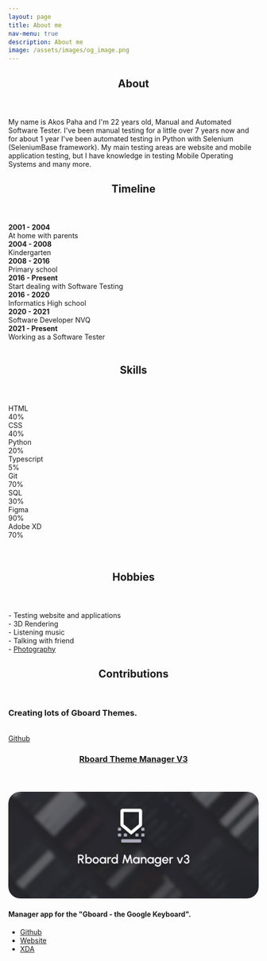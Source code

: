 ```yaml
---
layout: page
title: About me
nav-menu: true
description: About me
image: /assets/images/og_image.png
---
```


<!-- Main -->
<div id="main" class="alt">
  <!-- One -->
  <section id="one">
    <div class="inner">
      <header class="major">
        <h2>About</h2>
      </header>
      <p>My name is Akos Paha and I'm 22 years old, Manual and Automated Software Tester. I've been manual testing for a little over 7 years now and for about 1 year I've been automated testing in Python with Selenium (SeleniumBase framework). My main testing areas are website and mobile application testing, but I have knowledge in testing Mobile Operating Systems and many more.
      </p>
    </div>
  </section>

  
  <div class="inner">
    <!-- <header class="major">
      <h2>Backstory</h2>
    </header>
    <p>
      I was born in 2001 December 30th in Hungary. For the first few years I lived at home. At the age of 3 my parents enrolled in kindergarten (The good old days). I went to kindergarten for 4 years. After I went to elementary school in Budapest for 7 years. ELTE Gyertyánffy István Practicing primary School. I've been here for 8 years. I left primary school with a medium average. After that, I went to high school in Budapest to BMSZC Ottó Titusz High School of Informatics. In my spare time I take photos and stuff.
    </p> -->
    <div class="row 200%">
      <div class="6u 12u$(medium)">
      <header class="major">
          <h2>Timeline</h2>
        </header>
        <b>2001 - 2004 </b><br />
        At home with parents<br/>
        <b>2004 - 2008 </b><br/>
        Kindergarten<br/>
        <b>2008 - 2016 </b><br/>
        Primary school<br/>
        <b>2016 - Present </b><br/>
        Start dealing with Software Testing<br/>
        <b>2016 - 2020 </b><br/>
        Informatics High school<br/>
        <b>2020 - 2021 </b><br/>
        Software Developer NVQ<br/>
        <b>2021 - Present </b><br/>
        Working as a Software Tester<br/><br/>
      </div>
    </div>
     <div class="row 200%">
      <div class="6u 12u$(medium)">
      <header class="major">
          <h2>Skills</h2>
        </header>
        <div class="skills">
                <div class="details">
                    <span>HTML</span>
                </div>
                <div class="bar">
                    <div class="tooltip" id="html-bar"><span class="tooltiptext">40%</span></div>
                </div>
            </div>
            <div class="skills">
                <div class="details">
                    <span>CSS</span>
                </div>
                <div class="bar">
                    <div class="tooltip" id="css-bar"><span class="tooltiptext">40%</span></div>
                </div>
            </div>
            <div class="skills">
                <div class="details">
                    <span>Python</span>
                </div>
                <div class="bar">
                    <div class="tooltip" id="python-bar"><span class="tooltiptext">20%</span></div>
                </div>
            </div>
        <div class="skills">
                <div class="details">
              <span>Typescript</span>
                </div>
                <div class="bar">
                    <div class="tooltip" id="ts-bar"><span class="tooltiptext">5%</span></div>
                </div>
            </div>
            <div class="skills">
                <div class="details">
                    <span>Git</span>
                </div>
                <div class="bar">
                    <div class="tooltip" id="git-bar"><span class="tooltiptext">70%</span></div>
                </div>
            </div>
            <div class="skills">
                <div class="details">
                    <span>SQL</span>
                </div>
                <div class="bar">
                    <div class="tooltip" id="sql-bar"><span class="tooltiptext">30%</span></div>
                </div>
            </div>
            <div class="skills">
                <div class="details">
                    <span>Figma</span>
                </div>
                <div class="bar">
                    <div class="tooltip" id="figma-bar"><span class="tooltiptext">90%</span></div>
                </div>
            </div>
            <div class="skills">
                <div class="details">
                    <span>Adobe XD</span>
                </div>
                <div class="bar">
                    <div class="tooltip" id="adobe-xd-bar"><span class="tooltiptext">70%</span></div>
                </div>
            </div>
      </div>
    </div>
    <br/><br/>
    <div class="row 200%">
            <div class="6u 12u$(medium)">
        <header class="major">
          <h2>Hobbies</h2>
        </header>
        <p>
          - Testing website and applications<br/>
          - 3D Rendering<br/>
          <!-- - <a href="gboard-themes">Creating Google keyboard themes</a><br/> -->
          - Listening music<br />
          - Talking with friend<br />
          - <a href="https://www.instagram.com/akos_paha/" target="_blank">Photography</a><br/>
        </p>
      </div>
    </div>
    <header class="major">
      <h2>Contributions</h2>
    </header>
    <p>
      <h3>Creating lots of Gboard Themes.</h3><br>
      <a href="https://github.com/akospaha01" class="button" target="_blank">Github</a>
    </p>
    <p>
    <header class="major">
      <h3><a href="./projects/rboard-theme-manager">Rboard Theme Manager V3</a></h3>
    </header>
    <span class="image main"><img src="/assets/images/Banner_Rboard.png" style="border-radius: 24px;" alt="Rboard Theme Manager" /></span>
      <h4>Manager app for the "Gboard - the Google Keyboard".</h4>
      <ul class="actions">
      <li><a href="https://github.com/DerTyp7214/RboardThemeManagerV3" class="button" target="_blank">Github</a></li>
      <li><a href="https://rboard.dev/rboard" class="button" target="_blank">Website</a></li>
      <li><a href="https://forum.xda-developers.com/t/app-rboard-theme-manager.4331445/" class="button" target="_blank">XDA</a></li>
      </ul>
    </p>
   <!--  <header class="major">
      <h2>Current Projects</h2>
    </header> -->
  </div>

  <!-- Two -->
  <!-- <section id="two" class="spotlights">
    <section>
      <a href="" class="image">
        <img
          src="assets/images/gboardthemes.webp"
          alt="Gboard Themes"
          data-position="center center"
        />
      </a>
      <div class="content">
        <div class="inner">
          <header class="major">
            <h3>Google keyboard Themes</h3>
          </header>
          <p>
            Some good themes for google keyboard.
          </p>
          <ul class="actions">
            <li>
              <a href="projects/gboard-themes/" class="button">Read more...</a>
            </li>
          </ul>
        </div>
      </div>
    </section>
  <section>
      <a href="" class="image">
        <img
          src="assets/images/kép.webp"
          alt="image"
          data-position="center center"
        />
      </a>
      <div class="content">
        <div class="inner">
          <header class="major">
            <h3>Photography</h3>
          </header>
          <p>
            Photography
          </p>
          <ul class="actions">
            <li>
              <a href="photography" class="button">Read more...</a>
            </li>
          </ul>
         </div>
      </div>
  </section> -->
